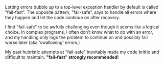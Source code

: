 Letting errors bubble up to a top-level exception handler by default is called
"fail-fast".  The opposite pattern, "fail-safe", says to handle all errors where
they happen and let the code continue on after recovery.

I find "fail-safe" to be awfully challenging even though it seems like a logical
choice.  In complex programs, I often don't know what to do with an error, and
my handling only logs the problem to continue on and possibly fail worse later
(aka 'swallowing' errors.)

My past hubristic attempts at "fail-safe" inevitably made my code brittle and
difficult to maintain.  **"fail-fast" strongly recommended!**
